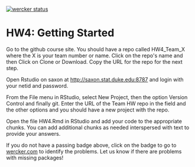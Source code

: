 
[![wercker status](https://app.wercker.com/status/74fa7094e3c0478cd776b9a52b028377/s/master "wercker status")](https://app.wercker.com/project/byKey/74fa7094e3c0478cd776b9a52b028377)

# HW4: Getting Started

Go to the github course site. You should have a repo called HW4_Team_X where the X is your team number or name. Click on the repo's name and then Click on Clone or Download. Copy the URL for the repo for the next step.

Open Rstudio on saxon at http://saxon.stat.duke.edu:8787 and login with your netid and password.

From the File menu in RStudio, select New Project, then the option Version Control and finally git. Enter the URL of the Team HW repo in the field and the other options and you should have a new project with the repo.

Open the file HW4.Rmd in RStudio and add your code to the appropriate chunks. You can add additional chunks as needed interspersed with text to provide your answers.

If you do not have a passing badge above, click on the badge to go to [wercker.com](http://wercker.com) to identify the problems.  Let us know if there are problems with missing packages!

